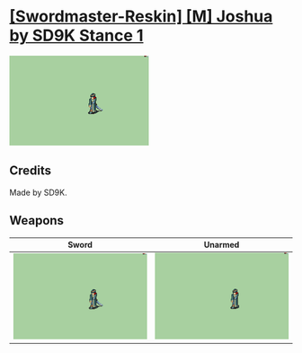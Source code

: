 # [\[Swordmaster-Reskin\] \[M\] Joshua by SD9K Stance 1](./)

<img src="./1.%20Sword/Sword_000.png" alt="[Swordmaster-Reskin] [M] Joshua by SD9K Stance 1 standing" />

## Credits

Made by SD9K.

## Weapons


|Sword |Unarmed |
|  :---: | :---: |
| <img alt="Sword animation" src="./1.%20Sword/Sword.gif" /> | <img alt="Unarmed animation" src="./8.%20Unarmed/Unarmed.gif" /> |

